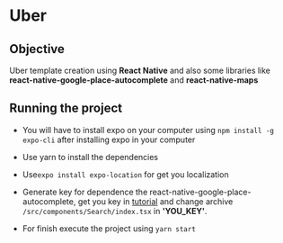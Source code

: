 # Uber

## Objective
  Uber template creation using <b>React Native</b> and also some libraries like <b>react-native-google-place-autocomplete</b> and <b>react-native-maps</b>


## Running the project
  - You will have to install expo on your computer using ```npm install -g expo-cli``` after installing expo in your computer
  
  - Use yarn to install the dependencies 
  
  - Use```expo install expo-location``` for get you localization
  
  - Generate key for dependence the react-native-google-place-autocomplete, get you key in <a href="https://developers.google.com/places/web-service/get-api-key">tutorial</a> and change archive ```/src/components/Search/index.tsx``` in <b>'YOU_KEY'</b>.

  - For finish execute the project using ```yarn start```
